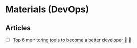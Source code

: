 # Materials (DevOps)

## Articles

- [ ] [Top 6 monitoring tools to become a better developer 🤯 🤯](https://dev.to/odigos/top-6-monitoring-tools-to-become-a-better-developer-4j4k)

